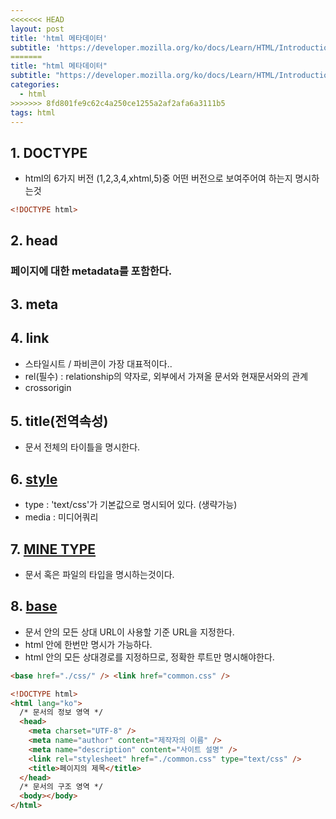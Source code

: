 ```yaml
---
<<<<<<< HEAD
layout: post
title: 'html 메타데이터'
subtitle: 'https://developer.mozilla.org/ko/docs/Learn/HTML/Introduction_to_HTML/The_head_metadata_in_HTML'
=======
title: "html 메타데이터"
subtitle: "https://developer.mozilla.org/ko/docs/Learn/HTML/Introduction_to_HTML/The_head_metadata_in_HTML"
categories:
  - html
>>>>>>> 8fd801fe9c62c4a250ce1255a2af2afa6a3111b5
tags: html
---
```


## 1. DOCTYPE

- html의 6가지 버전 (1,2,3,4,xhtml,5)중 어떤 버전으로 보여주어여 하는지 명시하는것

```html
<!DOCTYPE html>
```

## 2. head

### 페이지에 대한 metadata를 포함한다.

## 3. <a herf="https://jiwonpark1.github.io/20210202/meta">meta</a>

## 4. <a herf="https://developer.mozilla.org/ko/docs/Web/HTML/Element/link">link</a>

- 스타일시트 / 파비콘이 가장 대표적이다..
- rel(필수) : relationship의 약자로, 외부에서 가져올 문서와 현재문서와의 관계
- <a herf="https://developer.mozilla.org/ko/docs/Web/HTML/Attributes/crossorigin" >crossorigin </a>

## 5. title(전역속성)

- 문서 전체의 타이틀을 명시한다.

## 6. <a href="https://developer.mozilla.org/ko/docs/Web/HTML/Element/style">style</a>

- type : 'text/css'가 기본값으로 명시되어 있다. (생략가능)
- media : 미디어쿼리

## 7. <a href="https://developer.mozilla.org/ko/docs/Web/HTTP/Basics_of_HTTP/MIME_types">MINE TYPE</a>

- 문서 혹은 파일의 타입을 명시하는것이다.

## 8. <a href="https://developer.mozilla.org/ko/docs/Web/HTML/Element/base">base</a>

- 문서 안의 모든 상대 URL이 사용할 기준 URL을 지정한다.
- html 안에 한번만 명시가 가능하다.
- html 안의 모든 상대경로를 지정하므로, 정확한 루트만 명시해야한다.

```html
<base href="./css/" /> <link href="common.css" />
```

```html
<!DOCTYPE html>
<html lang="ko">
  /* 문서의 정보 영역 */
  <head>
    <meta charset="UTF-8" />
    <meta name="author" content="제작자의 이름" />
    <meta name="description" content="사이트 설명" />
    <link rel="stylesheet" href="./common.css" type="text/css" />
    <title>페이지의 제목</title>
  </head>
  /* 문서의 구조 영역 */
  <body></body>
</html>
```
